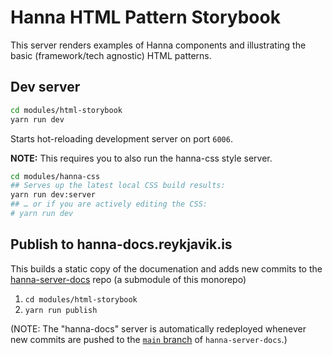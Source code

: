 # Hanna HTML Pattern Storybook

This server renders examples of Hanna components and illustrating the basic
(framework/tech agnostic) HTML patterns.

## Dev server

```sh
cd modules/html-storybook
yarn run dev
```

Starts hot-reloading development server on port `6006`.

**NOTE:** This requires you to also run the hanna-css style server.

```sh
cd modules/hanna-css
## Serves up the latest local CSS build results:
yarn run dev:server
## … or if you are actively editing the CSS:
# yarn run dev
```

## Publish to hanna-docs.reykjavik.is

This builds a static copy of the documenation and adds new commits to the
[hanna-server-docs](https://github.com/rvk-utd/hanna-server-docs) repo (a
submodule of this monorepo)

1. `cd modules/html-storybook`
2. `yarn run publish`

(NOTE: The "hanna-docs" server is automatically redeployed whenever new
commits are pushed to the
[`main` branch](https://github.com/rvk-utd/hanna-server-docs/tree/main) of
`hanna-server-docs`.)
